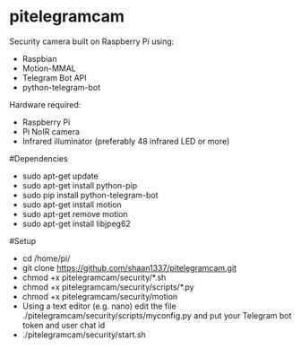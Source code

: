 # pitelegramcam
Security camera built on Raspberry Pi using:
* Raspbian
* Motion-MMAL
* Telegram Bot API
* python-telegram-bot

Hardware required:
* Raspberry Pi
* Pi NoIR camera
* Infrared illuminator (preferably 48 infrared LED or more)

#Dependencies
* sudo apt-get update
* sudo apt-get install python-pip
* sudo pip install python-telegram-bot
* sudo apt-get install motion
* sudo apt-get remove motion  
* sudo apt-get install libjpeg62

#Setup
* cd /home/pi/
* git clone https://github.com/shaan1337/pitelegramcam.git
* chmod +x pitelegramcam/security/*.sh
* chmod +x pitelegramcam/security/scripts/*.py
* chmod +x pitelegramcam/security/motion
* Using a text editor (e.g. nano) edit the file ./pitelegramcam/security/scripts/myconfig.py and put your Telegram bot token and user chat id
* ./pitelegramcam/security/start.sh
